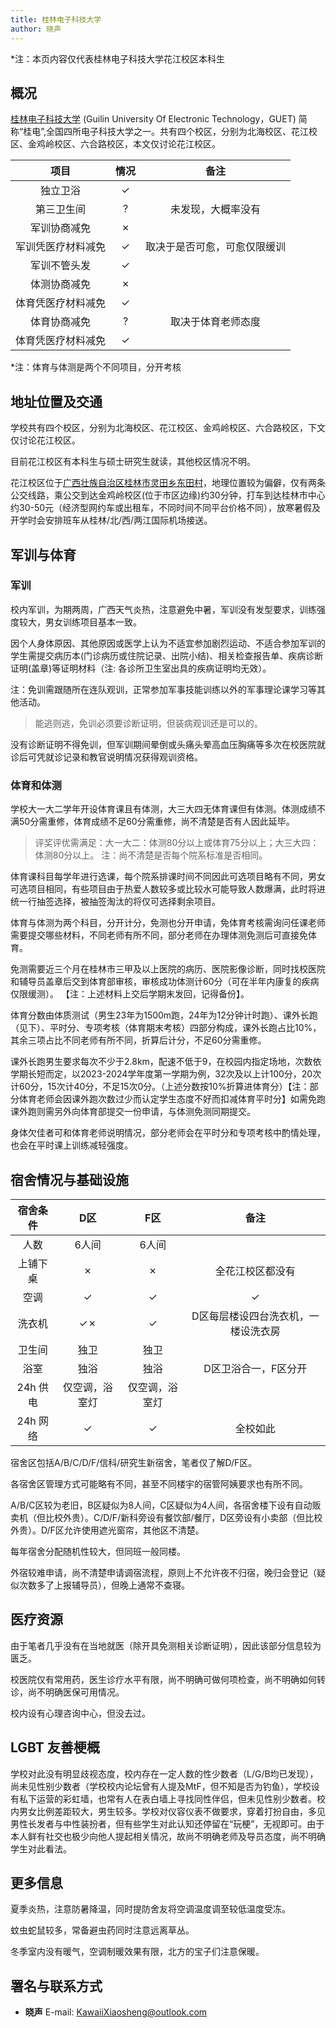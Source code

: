 ```yaml
---
title: 桂林电子科技大学
author: 晓声
---
```


*注：本页内容仅代表桂林电子科技大学花江校区本科生

## 概况

[桂林电子科技大学](https://www.guet.edu.cn) (Guilin University Of Electronic Technology，GUET) 简称“桂电”,全国四所电子科技大学之一。共有四个校区，分别为北海校区、花江校区、金鸡岭校区、六合路校区，本文仅讨论花江校区。

|    项目     |   情况    |      备注       |
|:---------:|:-------:|:-------------:|
|   独立卫浴    |    ✓    ||
|   第三卫生间   |    ?    | 未发现，大概率没有 |
|  军训协商减免   |    ✗    ||
| 军训凭医疗材料减免 |    ✓     | 取决于是否可愈，可愈仅限缓训 |
|  军训不管头发   |    ✓    ||
|  体测协商减免   |    ✗    ||
| 体育凭医疗材料减免 |    ✓    ||
|  体育协商减免   |    ?    | 取决于体育老师态度 |
| 体育凭医疗材料减免 |    ✓    ||

*注：体育与体测是两个不同项目，分开考核

## 地址位置及交通

学校共有四个校区，分别为北海校区、花江校区、金鸡岭校区、六合路校区，下文仅讨论花江校区。

目前花江校区有本科生与硕士研究生就读，其他校区情况不明。

花江校区位于[广西壮族自治区桂林市灵田乡东田村](https://www.bing.com/maps?osid=7283c0d6-c07f-444d-8424-709fb3109f4a&cp=n6j1tdt5yv01&lvl=14&v=2&sV=2&form=S00027)，地理位置较为偏僻，仅有两条公交线路，乘公交到达金鸡岭校区(位于市区边缘)约30分钟，打车到达桂林市中心约30-50元（经济型网约车或出租车，不同时间不同平台价格不同），放寒暑假及开学时会安排班车从桂林/北/西/两江国际机场接送。



## 军训与体育

### 军训

校内军训，为期两周，广西天气炎热，注意避免中暑，军训没有发型要求，训练强度较大，男女训练项目基本一致。

因个人身体原因、其他原因或医学上认为不适宜参加剧烈运动、不适合参加军训的学生需提交病历本(门诊病历或住院记录、出院小结)、相关检查报告单、疾病诊断证明(盖章)等证明材料（注: 各诊所卫生室出具的疾病证明均无效）。

注：免训需跟随所在连队观训，正常参加军事技能训练以外的军事理论课学习等其他活动。

> 能逃则逃，免训必须要诊断证明，但装病观训还是可以的。

没有诊断证明不得免训，但军训期间晕倒或头痛头晕高血压胸痛等多次在校医院就诊后可凭就诊记录和教官说明情况获得观训资格。


### 体育和体测

学校大一大二学年开设体育课且有体测，大三大四无体育课但有体测。体测成绩不满50分需重修，体育成绩不足60分需重修，尚不清楚是否有人因此延毕。

>评奖评优需满足：大一大二：体测80分以上或体育75分以上；大三大四：体测80分以上。
>注：尚不清楚是否每个院系标准是否相同。

体育课科目每学年进行选课，每个院系排课时间不同因此可选项目略有不同，男女可选项目相同，有些项目由于热爱人数较多或比较水可能导致人数爆满，此时将进统一行抽签选择，被抽签淘汰的将仅可选择剩余项目。

体育与体测为两个科目，分开计分，免测也分开申请，免体育考核需询问任课老师需要提交哪些材料，不同老师有所不同，部分老师在办理体测免测后可直接免体育。

免测需要近三个月在桂林市三甲及以上医院的病历、医院影像诊断，同时找校医院和辅导员盖章后交到体育部审核，审核成功体测计60分（可在半年内康复的疾病仅限缓测）。
【注：上述材料上交后学期末发回，记得备份】。

体育分数由体质测试（男生23年为1500m跑，24年为12分钟计时跑）、课外长跑（见下）、平时分、专项考核（体育期末考核）四部分构成，课外长跑占比10%，其余三项占比不同老师有所不同，折算后计分，不足60分需重修。

课外长跑男生要求每次不少于2.8km，配速不低于9，在校园内指定场地，次数依学期长短而定，以2023-2024学年度第一学期为例，32次及以上计100分，20次计60分，15次计40分，不足15次0分。（上述分数按10%折算进体育分）【注：部分体育老师会因课外跑次数过少而认定学生态度不好而扣减体育平时分】如需免跑课外跑则需另外向体育部提交一份申请，与体测免测同期提交。

身体欠佳者可和体育老师说明情况，部分老师会在平时分和专项考核中酌情处理，也会在平时课上训练减轻强度。

## 宿舍情况与基础设施

| 宿舍条件 |        D区        |          F区          |              备注             |
| :------: | :--------------: | :--------------: | :---------------------: |
|   人数   |         6人间       |        6人间        ||
| 上铺下桌 |         ✗          |           ✗         | 全花江校区都没有 |
|   空调    |           ✓          |           ✓         |               ✓                |
|  洗衣机  |         ✓✗         |           ✓         | D区每层楼设四台洗衣机，一楼设洗衣房 |
|  卫生间  |         独卫        |        独卫       ||
|   浴室    |         独浴        |        独浴       | D区卫浴合一，F区分开 |
| 24h 供电 |仅空调，浴室灯|仅空调，浴室灯||
| 24h 网络 |          ✓         |           ✓          |     全校如此      |

宿舍区包括A/B/C/D/F/信科/研究生新宿舍，笔者仅了解D/F区。

各宿舍区管理方式可能略有不同，甚至不同楼宇的宿管阿姨要求也有所不同。

A/B/C区较为老旧，B区疑似为8人间，C区疑似为4人间，各宿舍楼下设有自动贩卖机（但比校外贵）。C/D/F/新科旁设有餐饮部/餐厅，D区旁设有小卖部（但比校外贵）。D/F区允许使用遮光窗帘，其他区不清楚。

每年宿舍分配随机性较大，但同班一般同楼。

外宿较难申请，尚不清楚申请调宿流程，原则上不允许夜不归宿，晚归会登记（疑似次数多了上报辅导员），但晚上通常不查寝。

## 医疗资源

由于笔者几乎没有在当地就医（除开具免测相关诊断证明），因此该部分信息较为匮乏。

校医院仅有常用药，医生诊疗水平有限，尚不明确可做何项检查，尚不明确如何转诊，尚不明确医保可用情况。

校内设有心理咨询中心，但没去过。

## LGBT 友善梗概

学校对此没有明显歧视态度，校内存在一定人数的性少数者（L/G/B均已发现），尚未见性别少数者（学校校内论坛曾有人提及MtF，但不知是否为钓鱼），学校设有私下运营的彩虹墙，也常有人在表白墙上寻找同性伴侣，但未见性别少数者。校内男女比例差距较大，男生较多。学校对仪容仪表不做要求，穿着打扮自由，多见男性长发者与中性装扮者，但有些学生对此认知还停留在“玩梗”，无视即可。由于本人鲜有社交也极少向他人提起相关情况，故尚不明确老师及导员态度，尚不明确学生对此看法。

## 更多信息

夏季炎热，注意防暑降温，同时提防舍友将空调温度调至较低温度受冻。

蚊虫蛇鼠较多，常备避虫药同时注意远离草丛。

冬季室内没有暖气，空调制暖效果有限，北方的宝子们注意保暖。

## 署名与联系方式

- **晓声** 
E-mail: KawaiiXiaosheng@outlook.com

